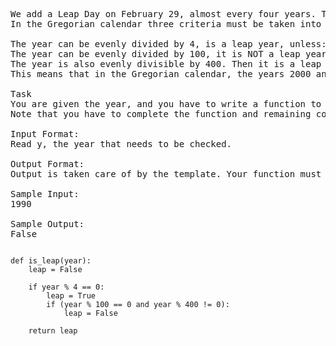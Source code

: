 <pre>
We add a Leap Day on February 29, almost every four years. The leap day is an extra, or intercalary day and we add it to the shortest month of the year, February.
In the Gregorian calendar three criteria must be taken into account to identify leap years:

The year can be evenly divided by 4, is a leap year, unless:
The year can be evenly divided by 100, it is NOT a leap year, unless:
The year is also evenly divisible by 400. Then it is a leap year.
This means that in the Gregorian calendar, the years 2000 and 2400 are leap years, while 1800, 1900, 2100, 2200, 2300 and 2500 are NOT leap years.Source

Task
You are given the year, and you have to write a function to check if the year is leap or not.
Note that you have to complete the function and remaining code is given as template.

Input Format:
Read y, the year that needs to be checked.

Output Format:
Output is taken care of by the template. Your function must return a boolean value (True/False)

Sample Input:
1990

Sample Output:
False
</pre>

<pre><code>
def is_leap(year):
    leap = False

    if year % 4 == 0:
        leap = True
        if (year % 100 == 0 and year % 400 != 0):
            leap = False

    return leap
</code></pre>
